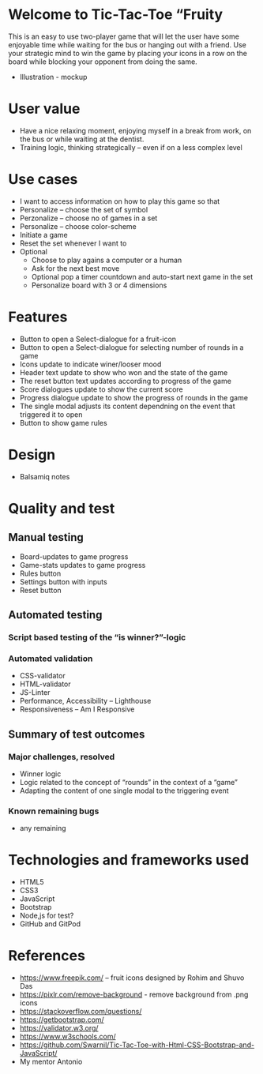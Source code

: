 # Welcome to Tic-Tac-Toe “Fruity

This is an easy to use two-player game that will let the user have some enjoyable time while waiting for the bus or hanging out with a friend. Use your strategic mind to win the game by placing your icons in a row on the board while blocking your opponent from doing the same. 

-	Illustration - mockup

# User value
-	Have a nice relaxing moment, enjoying myself in a break from work, on the bus or while waiting at the dentist. 
-	Training logic, thinking strategically – even if on a less complex level


# Use cases
- I want to access information on how to play this game so that 
- Personalize – choose the set of symbol
- Perzonalize – choose no of games in a set
- Personalize – choose color-scheme
- Initiate a game 
- Reset the set whenever I want to
- Optional 
    - Choose to play agains a computer or a human
    - Ask for the next best move
    - Optional pop a timer countdown and auto-start next game in the set
    - Personalize board with 3 or 4 dimensions

# Features
- Button to open a Select-dialogue for a fruit-icon 
- Button to open a Select-dialogue for selecting number of rounds in a game 
- Icons update to indicate winer/looser mood
- Header text update to show who won and the state of the game
- The reset button text updates according to progress of the game
- Score dialogues update to show the current score
- Progress dialogue update to show the progress of rounds in the game 
- The single modal adjusts its content dependning on the event that triggered it to open
- Button to show game rules

# Design 
- Balsamiq notes

# Quality and test
## Manual testing
- Board-updates to game progress
- Game-stats updates to game progress
- Rules button
- Settings button with inputs
- Reset button 

## Automated testing
### Script based testing of the “is winner?”-logic
### Automated validation
-	CSS-validator
-	HTML-validator
-	JS-Linter
-	Performance, Accessibility – Lighthouse
-	Responsiveness – Am I Responsive

## Summary of test outcomes
### Major challenges, resolved
- Winner logic
- Logic related to the concept of “rounds” in the context of a “game”
- Adapting the content of one single modal to the triggering event
### Known remaining bugs
- any remaining

# Technologies and frameworks used
- HTML5
- CSS3
- JavaScript
- Bootstrap 
- Node,js for test?
- GitHub and GitPod

# References
- https://www.freepik.com/ – fruit icons designed by Rohim and Shuvo Das
- https://pixlr.com/remove-background - remove background from .png icons
- https://stackoverflow.com/questions/
- https://getbootstrap.com/
- https://validator.w3.org/
- https://www.w3schools.com/
- https://github.com/Swarnil/Tic-Tac-Toe-with-Html-CSS-Bootstrap-and-JavaScript/
- My mentor Antonio

